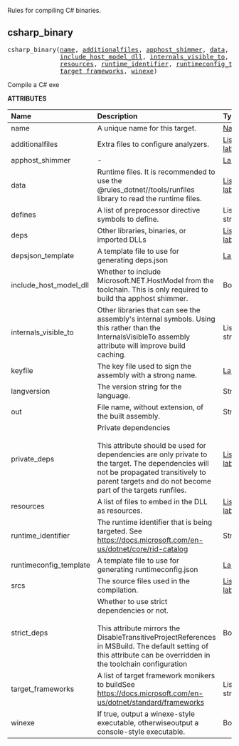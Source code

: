 <!-- Generated with Stardoc: http://skydoc.bazel.build -->


Rules for compiling C# binaries.


<a id="csharp_binary"></a>

## csharp_binary

<pre>
csharp_binary(<a href="#csharp_binary-name">name</a>, <a href="#csharp_binary-additionalfiles">additionalfiles</a>, <a href="#csharp_binary-apphost_shimmer">apphost_shimmer</a>, <a href="#csharp_binary-data">data</a>, <a href="#csharp_binary-defines">defines</a>, <a href="#csharp_binary-deps">deps</a>, <a href="#csharp_binary-depsjson_template">depsjson_template</a>,
              <a href="#csharp_binary-include_host_model_dll">include_host_model_dll</a>, <a href="#csharp_binary-internals_visible_to">internals_visible_to</a>, <a href="#csharp_binary-keyfile">keyfile</a>, <a href="#csharp_binary-langversion">langversion</a>, <a href="#csharp_binary-out">out</a>, <a href="#csharp_binary-private_deps">private_deps</a>,
              <a href="#csharp_binary-resources">resources</a>, <a href="#csharp_binary-runtime_identifier">runtime_identifier</a>, <a href="#csharp_binary-runtimeconfig_template">runtimeconfig_template</a>, <a href="#csharp_binary-srcs">srcs</a>, <a href="#csharp_binary-strict_deps">strict_deps</a>,
              <a href="#csharp_binary-target_frameworks">target_frameworks</a>, <a href="#csharp_binary-winexe">winexe</a>)
</pre>

Compile a C# exe

**ATTRIBUTES**


| Name  | Description | Type | Mandatory | Default |
| :------------- | :------------- | :------------- | :------------- | :------------- |
| <a id="csharp_binary-name"></a>name |  A unique name for this target.   | <a href="https://bazel.build/concepts/labels#target-names">Name</a> | required |  |
| <a id="csharp_binary-additionalfiles"></a>additionalfiles |  Extra files to configure analyzers.   | <a href="https://bazel.build/concepts/labels">List of labels</a> | optional | [] |
| <a id="csharp_binary-apphost_shimmer"></a>apphost_shimmer |  -   | <a href="https://bazel.build/concepts/labels">Label</a> | optional | None |
| <a id="csharp_binary-data"></a>data |  Runtime files. It is recommended to use the @rules_dotnet//tools/runfiles library to read the runtime files.   | <a href="https://bazel.build/concepts/labels">List of labels</a> | optional | [] |
| <a id="csharp_binary-defines"></a>defines |  A list of preprocessor directive symbols to define.   | List of strings | optional | [] |
| <a id="csharp_binary-deps"></a>deps |  Other libraries, binaries, or imported DLLs   | <a href="https://bazel.build/concepts/labels">List of labels</a> | optional | [] |
| <a id="csharp_binary-depsjson_template"></a>depsjson_template |  A template file to use for generating deps.json   | <a href="https://bazel.build/concepts/labels">Label</a> | optional | @rules_dotnet//dotnet/private:deps.json.tpl |
| <a id="csharp_binary-include_host_model_dll"></a>include_host_model_dll |  Whether to include Microsoft.NET.HostModel from the toolchain. This is only required to build tha apphost shimmer.   | Boolean | optional | False |
| <a id="csharp_binary-internals_visible_to"></a>internals_visible_to |  Other libraries that can see the assembly's internal symbols. Using this rather than the InternalsVisibleTo assembly attribute will improve build caching.   | List of strings | optional | [] |
| <a id="csharp_binary-keyfile"></a>keyfile |  The key file used to sign the assembly with a strong name.   | <a href="https://bazel.build/concepts/labels">Label</a> | optional | None |
| <a id="csharp_binary-langversion"></a>langversion |  The version string for the language.   | String | optional | "" |
| <a id="csharp_binary-out"></a>out |  File name, without extension, of the built assembly.   | String | optional | "" |
| <a id="csharp_binary-private_deps"></a>private_deps |  Private dependencies <br><br>        This attribute should be used for dependencies are only private to the target.          The dependencies will not be propagated transitively to parent targets and          do not become part of the targets runfiles.   | <a href="https://bazel.build/concepts/labels">List of labels</a> | optional | [] |
| <a id="csharp_binary-resources"></a>resources |  A list of files to embed in the DLL as resources.   | <a href="https://bazel.build/concepts/labels">List of labels</a> | optional | [] |
| <a id="csharp_binary-runtime_identifier"></a>runtime_identifier |  The runtime identifier that is being targeted. See https://docs.microsoft.com/en-us/dotnet/core/rid-catalog   | String | required |  |
| <a id="csharp_binary-runtimeconfig_template"></a>runtimeconfig_template |  A template file to use for generating runtimeconfig.json   | <a href="https://bazel.build/concepts/labels">Label</a> | optional | @rules_dotnet//dotnet/private:runtimeconfig.json.tpl |
| <a id="csharp_binary-srcs"></a>srcs |  The source files used in the compilation.   | <a href="https://bazel.build/concepts/labels">List of labels</a> | optional | [] |
| <a id="csharp_binary-strict_deps"></a>strict_deps |  Whether to use strict dependencies or not. <br><br>        This attribute mirrors the DisableTransitiveProjectReferences in MSBuild.         The default setting of this attribute can be overridden in the toolchain configuration   | Boolean | optional | True |
| <a id="csharp_binary-target_frameworks"></a>target_frameworks |  A list of target framework monikers to buildSee https://docs.microsoft.com/en-us/dotnet/standard/frameworks   | List of strings | required |  |
| <a id="csharp_binary-winexe"></a>winexe |  If true, output a winexe-style executable, otherwiseoutput a console-style executable.   | Boolean | optional | False |


